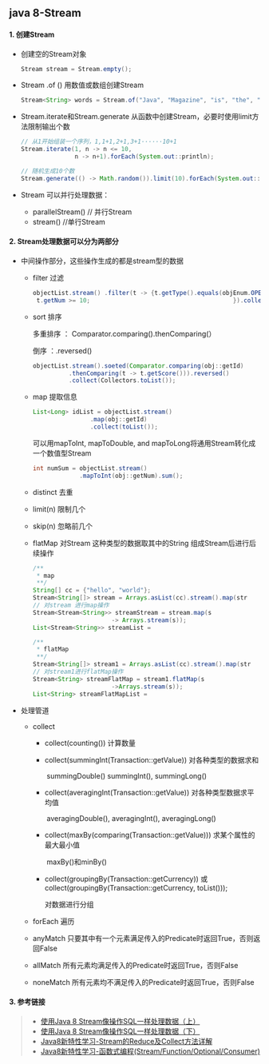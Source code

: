 ## java 8-Stream

#### 1. 创建Stream

- 创建空的Stream对象 

  ```java
  Stream stream = Stream.empty();
  ```

- Stream .of () 用数值或数组创建Stream

  ```java
  Stream<String> words = Stream.of("Java", "Magazine", "is", "the", "best");
  ```

- Stream.iterate和Stream.generate  从函数中创建Stream，必要时使用limit方法限制输出个数

  ```java
  // 从1开始组装一个序列，1,1+1,2+1,3+1······10+1
  Stream.iterate(1, n -> n <= 10,
                 n -> n+1).forEach(System.out::println);
  
  // 随机生成10个数
  Stream.generate(() -> Math.random()).limit(10).forEach(System.out::println);
  ```

  

- Stream 可以并行处理数据：
  - parallelStream() // 并行Stream
  - stream() //单行Stream

#### 2. Stream处理数据可以分为两部分

- 中间操作部分，这些操作生成的都是stream型的数据

  - filter 过滤

    ```  java
    objectList.stream() .filter(t -> {t.getType().equals(objEnum.OPEN);
     t.getNum >= 10;                                        }).collect(toList());
    ```

  - sort 排序

    多重排序 ： Comparator.comparing().thenComparing(）

    倒序 ：.reversed()

    ```java
    objectList.stream().soeted(Comparator.comparing(obj::getId)
              .thenComparing(t -> t.getScore())).reversed()
              .collect(Collectors.toList());
    ```

  - map 提取信息

    ```java
    List<Long> idList = objectList.stream()
                    .map(obj::getId)
                    .collect(toList());
    ```

    可以用mapToInt, mapToDouble, and mapToLong将通用Stream转化成一个数值型Stream 

    ```java
    int numSum = objectList.stream()
                 .mapToInt(obj::getNum).sum();
    ```

  - distinct 去重

  - limit(n) 限制几个

  - skip(n) 忽略前几个

  - flatMap 对Stream<String>  这种类型的数据取其中的String 组成Stream后进行后续操作

    ```JAVA
    /**
     * map 
     **/
    String[] cc = {"hello", "world"};
    Stream<String[]> stream = Arrays.asList(cc).stream().map(str  						-> str.split(""));
    // 对stream 进行map操作
    Stream<Stream<String>> streamStream = stream.map(s
    					  -> Arrays.stream(s));
    List<Stream<String>> streamList = 		                                           streamStream.collect(Collectors.toList());
    
    /**
     * flatMap 
     **/
    Stream<String[]> stream1 = Arrays.asList(cc).stream().map(str 						-> str.split(""));
    // 对stream1进行flatMap操作
    Stream<String> streamFlatMap = stream1.flatMap(s
    					  ->Arrays.stream(s));
    List<String> streamFlatMapList = 	      		                                  streamFlatMap.collect(Collectors.toList());
    ```

- 处理管道

  - collect

    - collect(counting())  计算数量

    - collect(summingInt(Transaction::getValue))  对各种类型的数据求和

      ​	summingDouble() summingInt(), summingLong()  

    - collect(averagingInt(Transaction::getValue))  对各种类型数据求平均值

      ​	averagingDouble(), averagingInt(), averagingLong()  

    - collect(maxBy(comparing(Transaction::getValue)))  求某个属性的最大最小值 

      ​	maxBy()和minBy() 

    - collect(groupingBy(Transaction::getCurrency)) 或collect(groupingBy(Transaction::getCurrency, toList())); 

      对数据进行分组

  - forEach 遍历

  - anyMatch 只要其中有一个元素满足传入的Predicate时返回True，否则返回False 

  - allMatch 所有元素均满足传入的Predicate时返回True，否则False 

  - noneMatch 所有元素均不满足传入的Predicate时返回True，否则False 

#### 3. 参考链接

> - [使用Java 8 Stream像操作SQL一样处理数据（上）](https://juejin.im/post/5a5eba2c518825732739a028)
> - [使用Java 8 Stream像操作SQL一样处理数据（下）](https://juejin.im/post/5a616731f265da3e5b32de36)
> - [Java8新特性学习-Stream的Reduce及Collect方法详解](https://blog.csdn.net/icarusliu/article/details/79504602)
> - [Java8新特性学习-函数式编程(Stream/Function/Optional/Consumer)](https://blog.csdn.net/icarusliu/article/details/79495534)

